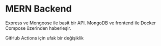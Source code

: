 # MERN Backend

Express ve Mongoose ile basit bir API. MongoDB ve frontend ile Docker Compose üzerinden haberleşir.

GitHub Actions için ufak bir değişiklik
